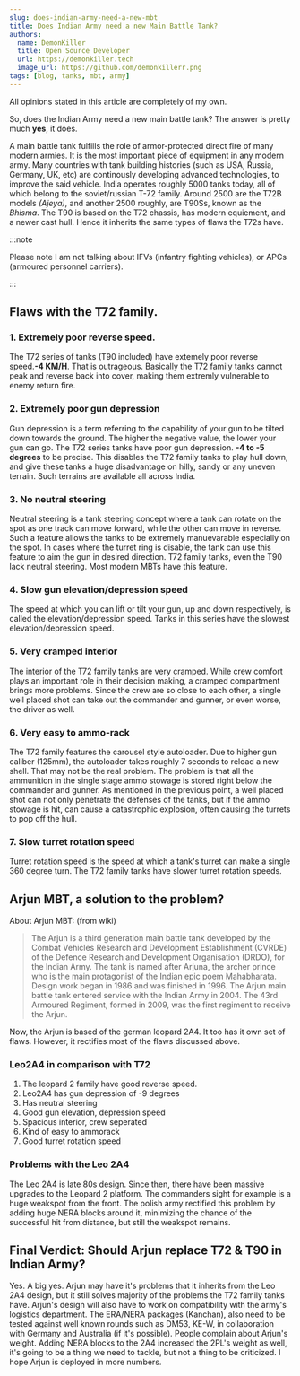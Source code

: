 ```yaml
---
slug: does-indian-army-need-a-new-mbt
title: Does Indian Army need a new Main Battle Tank?
authors:
  name: DemonKiller
  title: Open Source Developer
  url: https://demonkiller.tech
  image_url: https://github.com/demonkillerr.png
tags: [blog, tanks, mbt, army]
---
```


All opinions stated in this article are completely of my own.

So, does the Indian Army need a new main battle tank? The answer is pretty much **yes**, it does. 

A main battle tank fulfills the role of armor-protected direct fire of many modern armies. It is the most important piece of equipment in any modern army. Many countries with tank building histories (such as USA, Russia, Germany, UK, etc) are continously developing advanced technologies, to improve the said vehicle. India operates roughly 5000 tanks today, all of which belong to the soviet/russian T-72 family. Around 2500 are the T72B models *(Ajeya)*, and another 2500 roughly, are T90Ss, known as the *Bhisma*. The T90 is based on the T72 chassis, has modern equiement, and a newer cast hull. Hence it inherits the same types of flaws the T72s have. 

:::note

Please note I am not talking about IFVs (infantry fighting vehicles), or APCs (armoured personnel carriers).

:::

## Flaws with the T72 family.

### 1. Extremely poor reverse speed.

The T72 series of tanks (T90 included) have extemely poor reverse speed.**-4 KM/H**. That is outrageous. Basically the T72 family tanks cannot peak and reverse back into cover, making them extremly vulnerable to enemy return fire.

### 2. Extremely poor gun depression

Gun depression is a term referring to the capability of your gun to be tilted down towards the ground. The higher the negative value, the lower your gun can go. The T72 series tanks have poor gun depression. **-4 to -5 degrees** to be precise. This disables the T72 family tanks to play hull down, and give these tanks a huge disadvantage on hilly, sandy or any uneven terrain. Such terrains are available all across India.

### 3. No neutral steering

Neutral steering is a tank steering concept where a tank can rotate on the spot as one track can move forward, while the other can move in reverse. Such a feature allows the tanks to be extremely manuevarable especially on the spot. In cases where the turret ring is disable, the tank can use this feature to aim the gun in desired direction. T72 family tanks, even the T90 lack neutral steering. Most modern MBTs have this feature.

### 4. Slow gun elevation/depression speed

The speed at which you can lift or tilt your gun, up and down respectively, is called the elevation/depression speed. Tanks in this series have the slowest elevation/depression speed. 

### 5. Very cramped interior

The interior of the T72 family tanks are very cramped. While crew comfort plays an important role in their decision making, a cramped compartment brings more problems. Since the crew are so close to each other, a single well placed shot can take out the commander and gunner, or even worse, the driver as well.

### 6. Very easy to ammo-rack

The T72 family features the carousel style autoloader. Due to higher gun caliber (125mm), the autoloader takes roughly 7 seconds to reload a new shell. That may not be the real problem. The problem is that all the ammunition in the single stage ammo stowage is stored right below the commander and gunner. As mentioned in the previous point, a well placed shot can not only penetrate the defenses of the tanks, but if the ammo stowage is hit, can cause a catastrophic explosion, often causing the turrets to pop off the hull. 

### 7. Slow turret rotation speed

Turret rotation speed is the speed at which a tank's turret can make a single 360 degree turn. The T72 family tanks have slower turret rotation speeds.

## Arjun MBT, a solution to the problem?

About Arjun MBT: (from wiki)
>The Arjun is a third generation main battle tank developed by the Combat Vehicles Research and Development Establishment (CVRDE) of the Defence Research and Development Organisation (DRDO), for the Indian Army. The tank is named after Arjuna, the archer prince who is the main protagonist of the Indian epic poem Mahabharata. Design work began in 1986 and was finished in 1996. The Arjun main battle tank entered service with the Indian Army in 2004. The 43rd Armoured Regiment, formed in 2009, was the first regiment to receive the Arjun.

Now, the Arjun is based of the german leopard 2A4. It too has it own set of flaws. However, it rectifies most of the flaws discussed above.

### Leo2A4 in comparison with T72

1. The leopard 2 family have good reverse speed.
2. Leo2A4 has gun depression of -9 degrees
3. Has neutral steering
4. Good gun elevation, depression speed
5. Spacious interior, crew seperated
6. Kind of easy to ammorack
7. Good turret rotation speed

### Problems with the Leo 2A4

The Leo 2A4 is late 80s design. Since then, there have been massive upgrades to the Leopard 2 platform. The commanders sight for example is a huge weakspot from the front. The polish army rectified this problem by adding huge NERA blocks around it, minimizing the chance of the successful hit from distance, but still the weakspot remains.

## Final Verdict: Should Arjun replace T72 & T90 in Indian Army?

Yes. A big yes. Arjun may have it's problems that it inherits from the Leo 2A4 design, but it still solves majority of the problems the T72 family tanks have. Arjun's design will also have to work on compatibility with the army's logistics department. The ERA/NERA packages (Kanchan), also need to be tested against well known rounds such as DM53, KE-W, in collaboration with Germany and Australia (if it's possible). People complain about Arjun's weight. Adding NERA blocks to the 2A4 increased the 2PL's weight as well, it's going to be a thing we need to tackle, but not a thing to be criticized. I hope Arjun is deployed in more numbers. 